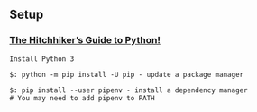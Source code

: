 ## Setup

### [The Hitchhiker’s Guide to Python!](https://docs.python-guide.org/)

```
Install Python 3

$: python -m pip install -U pip - update a package manager

$: pip install --user pipenv - install a dependency manager
# You may need to add pipenv to PATH
```
